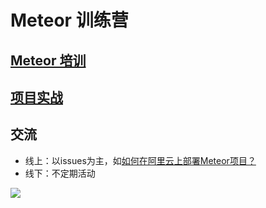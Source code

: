 # Meteor 训练营

## [Meteor 培训](training/README.md)

## [项目实战](projects/README.md)

## 交流

- 线上：以issues为主，如[如何在阿里云上部署Meteor项目？](https://github.com/meteorcamp/meteor-camp/issues/1)
- 线下：不定期活动

![](https://pic2.zhimg.com/bd7b3f4f5dae104465e9d1e441631c29.jpg)
